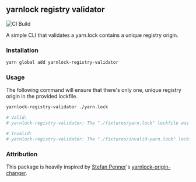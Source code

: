 ## yarnlock registry validator

![CI Build](https://github.com/scalvert/yarnlock-registry-validator/workflows/CI%20Build/badge.svg)

A simple CLI that validates a yarn.lock contains a unique registry origin.

### Installation

```sh
yarn global add yarnlock-registry-validator
```

### Usage

The following command will ensure that there's only one, unique registry origin in the provided lockfile.

```sh
yarnlock-registry-validator ./yarn.lock

# Valid:
# yarnlock-registry-validator: The "./fixtures/yarn.lock" lockfile was valid and contains only one, unique registry origin: https://registry.yarnpkg.com

# Invalid:
# yarnlock-registry-validator: The "./fixtures/invalid-yarn.lock" lockfile was invalid and contained multiple registry origins: https://registry.yarnpkg.com, https://registry.npmjs.org
```

### Attribution

This package is heavily inspired by [Stefan Penner](https://github.com/stefanpenner)'s [yarnlock-origin-changer](https://github.com/stefanpenner/yarnlock-origin-changer).
